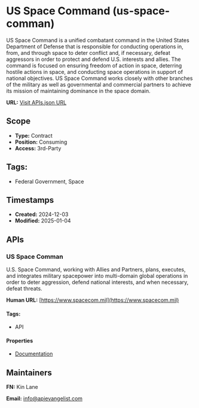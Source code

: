 # US Space Command (us-space-comman)
US Space Command is a unified combatant command in the United States Department of Defense that is responsible for conducting operations in, from, and through space to deter conflict and, if necessary, defeat aggressors in order to protect and defend U.S. interests and allies. The command is focused on ensuring freedom of action in space, deterring hostile actions in space, and conducting space operations in support of national objectives. US Space Command works closely with other branches of the military as well as governmental and commercial partners to achieve its mission of maintaining dominance in the space domain.

**URL:** [Visit APIs.json URL](https://raw.githubusercontent.com/api-evangelist/us-space-comman/refs/heads/main/apis.yml)

## Scope

- **Type:** Contract 
- **Position:** Consuming 
- **Access:** 3rd-Party 

## Tags:

 - Federal Government, Space

## Timestamps

- **Created:** 2024-12-03 
- **Modified:** 2025-01-04 

## APIs

### US Space Comman
U.S. Space Command, working with Allies and Partners, plans, executes, and integrates military spacepower into multi-domain global operations in order to deter aggression, defend national interests, and when necessary, defeat threats.

**Human URL:** [https://www.spacecom.mil](https://www.spacecom.mil)


#### Tags:

 - API

#### Properties

- [Documentation](https://www.spacecom.mil)

## Maintainers

**FN:** Kin Lane

**Email:** info@apievangelist.com

